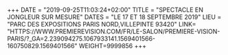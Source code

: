 +++
DATE = "2019-09-25T11:03:24+02:00"
TITLE = "SPECTACLE EN JONGLEUR SUR MESURE"
DATES = "LE 17 ET 18 SEPTEMBRE 2019"
LIEU = "PARC DES EXPOSITIONS PARIS NORD,VILLEPINTE 93420"
LINK= "HTTPS://WWW.PREMIEREVISION.COM/FR/LE-SALON/PREMIERE-VISION-PARIS/?_GA=2.239094275.1067933141.1569401566-160750829.1569401566"
WEIGHT=9999856
+++

